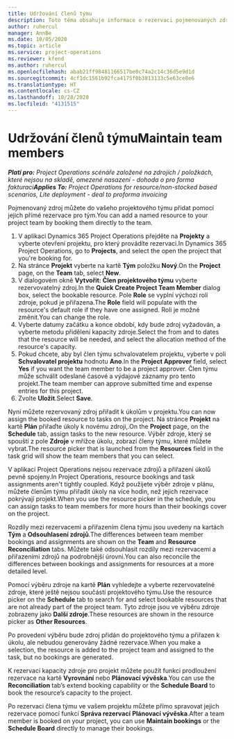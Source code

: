```yaml
---
title: Udržování členů týmu
description: Toto téma obsahuje informace o rezervaci pojmenovaných zdrojů pro projektové týmy a jejich přiřazování k úkolům.
author: ruhercul
manager: AnnBe
ms.date: 10/05/2020
ms.topic: article
ms.service: project-operations
ms.reviewer: kfend
ms.author: ruhercul
ms.openlocfilehash: abab21ff98481166517be0c74a2c14c36d5e9d1d
ms.sourcegitcommit: 4cf1dc1561b92fca4175f0b3813133c5e63ce8e6
ms.translationtype: HT
ms.contentlocale: cs-CZ
ms.lasthandoff: 10/28/2020
ms.locfileid: "4131515"
---
```

# <a name="maintain-team-members"></a><span data-ttu-id="6ff15-103">Udržování členů týmu</span><span class="sxs-lookup"><span data-stu-id="6ff15-103">Maintain team members</span></span>

<span data-ttu-id="6ff15-104">_**Platí pro:** Project Operations scénáře založené na zdrojích / položkách, které nejsou na skladě, omezené nasazení - dohoda o pro forma fakturaci_</span><span class="sxs-lookup"><span data-stu-id="6ff15-104">_**Applies To:** Project Operations for resource/non-stocked based scenarios, Lite deployment - deal to proforma invoicing_</span></span>

<span data-ttu-id="6ff15-105">Pojmenovaný zdroj můžete do vašeho projektového týmu přidat pomocí jejich přímé rezervace pro tým.</span><span class="sxs-lookup"><span data-stu-id="6ff15-105">You can add a named resource to your project team by booking them directly to the team.</span></span>

1. <span data-ttu-id="6ff15-106">V aplikaci Dynamics 365 Project Operations přejděte na **Projekty** a vyberte otevření projektu, pro který provádíte rezervaci.</span><span class="sxs-lookup"><span data-stu-id="6ff15-106">In Dynamics 365 Project Operations, go to **Projects**, and select the open the project that you're booking for.</span></span>
2. <span data-ttu-id="6ff15-107">Na stránce **Projekt** vyberte na kartě **Tým** položku **Nový**.</span><span class="sxs-lookup"><span data-stu-id="6ff15-107">On the **Project** page, on the **Team** tab, select **New**.</span></span> 
3. <span data-ttu-id="6ff15-108">V dialogovém okně **Vytvořit: Člen projektového týmu** vyberte rezervovatelný zdroj.</span><span class="sxs-lookup"><span data-stu-id="6ff15-108">In the **Quick Create Project Team Member** dialog box, select the bookable resource.</span></span> <span data-ttu-id="6ff15-109">Pole **Role** se vyplní výchozí rolí zdroje, pokud je přiřazena.</span><span class="sxs-lookup"><span data-stu-id="6ff15-109">The **Role** field will populate with the resource's default role if they have one assigned.</span></span> <span data-ttu-id="6ff15-110">Roli je možné změnit.</span><span class="sxs-lookup"><span data-stu-id="6ff15-110">You can change the role.</span></span> 
4. <span data-ttu-id="6ff15-111">Vyberte datumy začátku a konce období, kdy bude zdroj vyžadován, a vyberte metodu přidělení kapacity zdroje.</span><span class="sxs-lookup"><span data-stu-id="6ff15-111">Select the from and to dates that the resource will be needed, and select the allocation method of the resource's capacity.</span></span> 
5. <span data-ttu-id="6ff15-112">Pokud chcete, aby byl člen týmu schvalovatelem projektu, vyberte v poli **Schvalovatel projektu** hodnotu **Ano**.</span><span class="sxs-lookup"><span data-stu-id="6ff15-112">In the **Project Approver** field, select **Yes** if you want the team member to be a project approver.</span></span> <span data-ttu-id="6ff15-113">Člen týmu může schválit odeslané časové a výdajové záznamy pro tento projekt.</span><span class="sxs-lookup"><span data-stu-id="6ff15-113">The team member can approve submitted time and expense entries for this project.</span></span> 
6. <span data-ttu-id="6ff15-114">Zvolte **Uložit**.</span><span class="sxs-lookup"><span data-stu-id="6ff15-114">Select **Save**.</span></span>

<span data-ttu-id="6ff15-115">Nyní můžete rezervovaný zdroj přiřadit k úkolům v projektu.</span><span class="sxs-lookup"><span data-stu-id="6ff15-115">You can now assign the booked resource to tasks on the project.</span></span> <span data-ttu-id="6ff15-116">Na stránce **Projekt** na kartě **Plán** přiřaďte úkoly k novému zdroji,.</span><span class="sxs-lookup"><span data-stu-id="6ff15-116">On the **Project** page, on the **Schedule** tab, assign tasks to the new resource.</span></span> <span data-ttu-id="6ff15-117">Výběr zdroje, který se spouští z pole **Zdroje** v mřížce úkolu, zobrazí členy týmu, které můžete vybrat.</span><span class="sxs-lookup"><span data-stu-id="6ff15-117">The resource picker that is launched from the **Resources** field in the task grid will show the team members that you can select.</span></span>


<span data-ttu-id="6ff15-118">V aplikaci Project Operations nejsou rezervace zdrojů a přiřazení úkolů pevně spojeny.</span><span class="sxs-lookup"><span data-stu-id="6ff15-118">In Project Operations, resource bookings and task assignments aren't tightly coupled.</span></span> <span data-ttu-id="6ff15-119">Když použijete výběr zdroje v plánu, můžete členům týmu přiřadit úkoly na více hodin, než jejich rezervace pokrývají projekt.</span><span class="sxs-lookup"><span data-stu-id="6ff15-119">When you use the resource picker in the schedule, you can assign tasks to team members for more hours than their bookings cover on the project.</span></span>

<span data-ttu-id="6ff15-120">Rozdíly mezi rezervacemi a přiřazením člena týmu jsou uvedeny na kartách **Tým** a **Odsouhlasení zdrojů**.</span><span class="sxs-lookup"><span data-stu-id="6ff15-120">The differences between team member bookings and assignments are shown on the **Team** and **Resource Reconciliation** tabs.</span></span> <span data-ttu-id="6ff15-121">Můžete také odsouhlasit rozdíly mezi rezervacemi a přiřazeními zdrojů na podrobnější úrovni.</span><span class="sxs-lookup"><span data-stu-id="6ff15-121">You can also reconcile the differences between bookings and assignments for resources at a more detailed level.</span></span>

<span data-ttu-id="6ff15-122">Pomocí výběru zdroje na kartě **Plán** vyhledejte a vyberte rezervovatelné zdroje, které ještě nejsou součástí projektového týmu.</span><span class="sxs-lookup"><span data-stu-id="6ff15-122">Use the resource picker on the **Schedule** tab to search for and select bookable resources that are not already part of the project team.</span></span> <span data-ttu-id="6ff15-123">Tyto zdroje jsou ve výběru zdroje zobrazeny jako **Další zdroje**.</span><span class="sxs-lookup"><span data-stu-id="6ff15-123">These resources are shown in the resource picker as **Other Resources**.</span></span>

<span data-ttu-id="6ff15-124">Po provedení výběru bude zdroj přidán do projektového týmu a přiřazen k úkolu, ale nebudou generovány žádné rezervace.</span><span class="sxs-lookup"><span data-stu-id="6ff15-124">When you make a selection, the resource is added to the project team and assigned to the task, but no bookings are generated.</span></span>

<span data-ttu-id="6ff15-125">K rezervaci kapacity zdroje pro projekt můžete použít funkci prodloužení rezervace na kartě **Vyrovnání** nebo **Plánovací vývěska**.</span><span class="sxs-lookup"><span data-stu-id="6ff15-125">You can use the **Reconciliation** tab’s extend booking capability or the **Schedule Board** to book the resource’s capacity to the project.</span></span>

<span data-ttu-id="6ff15-126">Po rezervaci člena týmu ve vašem projektu můžete přímo spravovat jejich rezervace pomocí funkcí **Správa rezervací** **Plánovací vývěska**.</span><span class="sxs-lookup"><span data-stu-id="6ff15-126">After a team member is booked on your project, you can use **Maintain bookings** or the **Schedule Board** directly to manage their bookings.</span></span>
